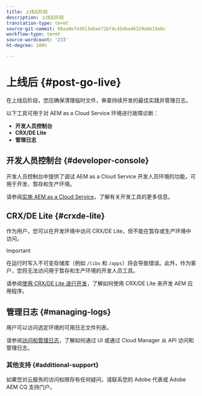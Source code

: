 ```yaml
---
title: 上线后阶段
description: 上线后阶段
translation-type: tm+mt
source-git-commit: 96aa0ef43613e6ae72bf4c454be46329abb19a0c
workflow-type: tm+mt
source-wordcount: '233'
ht-degree: 100%

---
```



# 上线后 {#post-go-live}

在上线后阶段，您应确保清理临时文件，审查持续开发的最佳实践并管理日志。

以下工具可用于对 AEM as a Cloud Service 环境进行故障诊断：

* **开发人员控制台**
* **CRX/DE Lite**
* **管理日志**


## 开发人员控制台 {#developer-console}

开发人员控制台中提供了调试 AEM as a Cloud Service 开发人员环境的功能，可用于开发、暂存和生产环境。

请参阅[实施 AEM as a Cloud Service](https://docs.adobe.com/content/help/zh-Hans/experience-manager-cloud-service/implementing/developing/development-guidelines.html#aem-as-a-cloud-service-development-tools)，了解有关开发工具的更多信息。

## CRX/DE Lite {#crxde-lite}

作为用户，您可以在开发环境中访问 CRX/DE Lite，但不能在暂存或生产环境中访问。

>[!IMPORTANT]
>在运行时写入不可变存储库（例如 `/libs` 和 `/apps`）将会导致错误。此外，作为客户，您将无法访问用于暂存和生产环境的开发人员工具。

请参阅[使用 CRX/DE Lite 进行开发](/help/implementing/developing/tools/crxde.md)，了解如何使用 CRX/DE Lite 来开发 AEM 应用程序。

## 管理日志 {#managing-logs}

用户可以访问选定环境的可用日志文件列表。

请参阅[访问和管理日志](https://docs.adobe.com/content/help/zh-Hans/experience-manager-cloud-service/implementing/using-cloud-manager/manage-logs.html)，了解如何通过 UI 或通过 Cloud Manager 从 API 访问和管理日志。

### 其他支持 {#additional-support}

如果您对云服务的访问权限存有任何疑问，请联系您的 Adobe 代表或 Adobe AEM CQ 支持门户。
